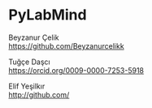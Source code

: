 # PyLabMind

Beyzanur Çelik   
https://github.com/Beyzanurcelikk

Tuğçe Daşcı   
https://orcid.org/0009-0000-7253-5918

Elif Yeşilkır   
http://github.com/
